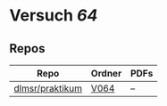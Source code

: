# Versuch *64*

## Repos

|                   Repo                   |                          Ordner                           |PDFs|
|------------------------------------------|-----------------------------------------------------------|----|
|[dlmsr/praktikum](../repo/dlmsr/praktikum)|[V064](https://github.com/dlmsr/praktikum/tree/master/V064)|–   |
